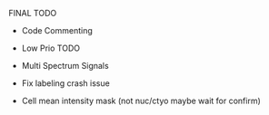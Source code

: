 FINAL TODO
- Code Commenting


- Low Prio TODO
- Multi Spectrum Signals
- Fix labeling crash issue
- Cell mean intensity mask (not nuc/ctyo maybe wait for confirm)
